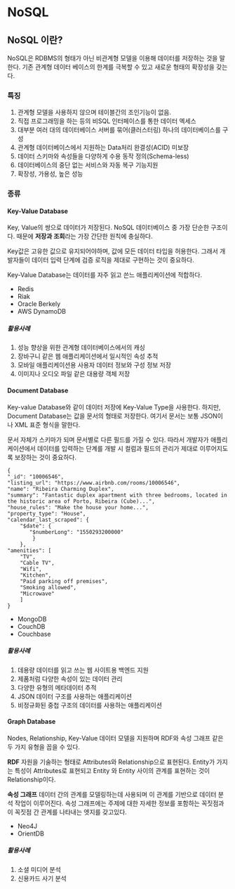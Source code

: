 # NoSQL

## NoSQL 이란?

NoSQL은 RDBMS의 형태가 아닌 비관계형 모델을 이용해 데이터를 저장하는 것을 말한다. 기존 관계형 데이터 베이스의 한계를 극복할 수 있고 새로운 형태의 확장성을 갖는다.

### 특징

1. 관계형 모델을 사용하지 않으며 테이블간의 조인기능이 없음.
2. 직접 프로그래밍을 하는 등의 비SQL 인터페이스를 통한 데이터 엑세스
3. 대부분 여러 대의 데이터베이스 서버를 묶어(클러스터링) 하나의 데이터베이스를 구성
4. 관계형 데이터베이스에서 지원하는 Data처리 완결성(ACID) 미보장
5. 데이터 스키마와 속성들을 다양하게 수용 동작 정의(Schema-less)
6. 데이터베이스의 중단 없는 서비스와 자동 복구 기능지원
7. 확장성, 가용성, 높은 성능

### 종류

#### Key-Value Database

Key, Value의 쌍으로 데이터가 저장된다. NoSQL 데이터베이스 중 가장 단순한 구조이다. 때문에 **저장과 조회**라는 가장 간단한 원칙에 충실하다.

Key값은 고유한 값으로 유지되어야하며, 값에 모든 데이터 타입을 허용한다. 그래서 개발자들이 데이터 입력 단계에 검증 로직을 제대로 구현하는 것이 중요하다.

Key-Value Database는 데이터를 자주 읽고 쓴느 애플리케이션에 적합하다.

- Redis
- Riak
- Oracle Berkely
- AWS DynamoDB

##### 활용사례

1. 성능 향상을 위한 관계형 데이터베이스에서의 캐싱
2. 장바구니 같은 웹 애플리케이션에서 일시적인 속성 추적
3. 모바일 애플리케이션용 사용자 데이터 정보와 구성 정보 저장
4. 이미지나 오디오 파일 같은 대용량 객체 저장

#### Document Database

Key-value Database와 같이 데이터 저장에 Key-Value Type을 사용한다. 하지만, Document Database는 값을 문서의 형태로 저장한다. 여기서 문서는 보통 JSON이나 XML 표준 형식을 말한다.

문서 자체가 스키마가 되며 문서별로 다른 필드를 가질 수 있다. 따라서 개발자가 애플리케이션에서 데이터를 입력하는 단계를 개발 시 컬럼과 필드의 관리가 제대로 이루어지도록 보장하는 것이 중요하다.

```
{
"_id": "10006546",
"listing_url": "https://www.airbnb.com/rooms/10006546",
"name": "Ribeira Charming Duplex",
"summary": "Fantastic duplex apartment with three bedrooms, located in the historic area of Porto, Ribeira (Cube)...",
"house_rules": "Make the house your home...",
"property_type": "House",
"calendar_last_scraped": {
    "$date": {
       "$numberLong": "1550293200000"
        }
    },
"amenities": [
    "TV",
    "Cable TV",
    "Wifi",
    "Kitchen",
    "Paid parking off premises",
    "Smoking allowed",
    "Microwave"
    ]
}
```

- MongoDB
- CouchDB
- Couchbase

##### 활용사례

1. 데용량 데이터를 읽고 쓰는 웹 사이트용 백엔드 지원
2. 제품처럼 다양한 속성이 있는 데이터 관리
3. 다양한 유형의 메타데이터 추적
4. JSON 데이터 구조를 사용하는 애플리케이션
5. 비정규화된 중첩 구조의 데이터를 사용하는 애플리케이션

#### Graph Database

Nodes, Relationship, Key-Value 데이터 모델을 지원하며 RDF와 속성 그래프 같은 두 가지 유형을 꼽을 수 있다.

**RDF**
자원을 기술하는 형태로 Attributes와 Relationship으로 표현된다. Entity가 가지는 특성이 Attributes로 표현되고 Entity 와 Entity 사이의 관계를 표현하는 것이 Relationship이다.

**속성 그래프**
데이터 간의 관계를 모델링하는데 사용되며 이 관계를 기반으로 데이터 분석 작업이 이루어진다. 속성 그래프에는 주제에 대한 자세한 정보를 포함하는 꼭짓점과 이 꼭짓점 간 관계를 나타내는 엣지를 갖고있다.

- Neo4J
- OrientDB

##### 활용사례

1. 소셜 미디어 분석
2. 신용카드 사기 분석
